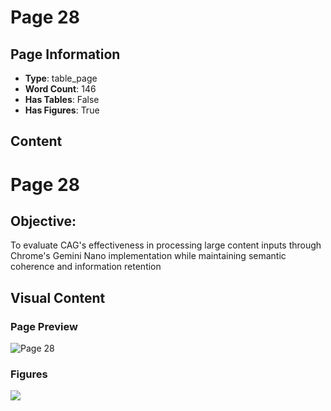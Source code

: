 # Page 28

## Page Information

- **Type**: table_page
- **Word Count**: 146
- **Has Tables**: False
- **Has Figures**: True

## Content

# Page 28

## Objective:

To evaluate CAG's effectiveness in processing large content inputs through Chrome's Gemini Nano implementation while maintaining semantic coherence and information retention

<!-- image -->

<!-- image -->

<!-- image -->

<!-- image -->

## Visual Content

### Page Preview

![Page 28](/projects/llms/images/CAG_Chunked_Augmented_Generation_for_Google_Chromes_Builtin_Gemini_Nano_page_28.png)

### Figures

![](/projects/llms/figures/CAG_Chunked_Augmented_Generation_for_Google_Chromes_Builtin_Gemini_Nano_page_28_figure_1.png)

